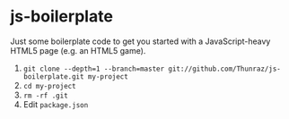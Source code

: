 # js-boilerplate

Just some boilerplate code to get you started with a JavaScript-heavy HTML5 page (e.g. an HTML5 game).

1. `git clone --depth=1 --branch=master git://github.com/Thunraz/js-boilerplate.git my-project`
2. `cd my-project`
3. `rm -rf .git`
4. Edit `package.json`
